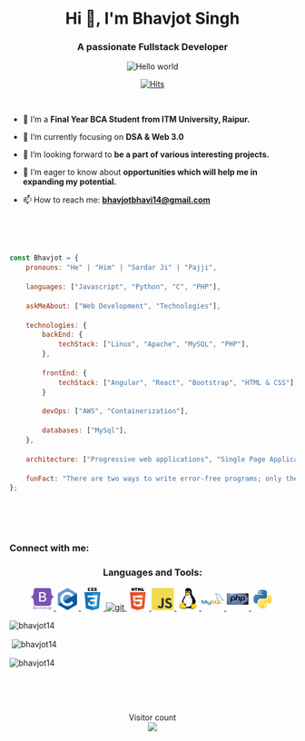 <h1 align="center">Hi 👋, I'm Bhavjot Singh</h1>
<h3 align="center">A passionate Fullstack Developer</h3>

<div align="center">
<img src="https://user-images.githubusercontent.com/68502679/161606926-85f0327e-41e1-4fd6-a195-f5b5d69ed2f3.gif" alt="Hello world">
</div>


<!-- 
[![Hits](https://hits.seeyoufarm.com/api/count/incr/badge.svg?url=https%3A%2F%2Fgithub.com%2FBHAVJOT14%2F&count_bg=%23FF0000&title_bg=%233F3F3F&icon=hackaday.svg&icon_color=%23F96C6C&title=&edge_flat=false)](https://hits.seeyoufarm.com) -->

<div align="center">

[![Hits](https://hits.seeyoufarm.com/api/count/incr/badge.svg?url=https%3A%2F%2Fgithub.com%2FBHAVJOT14%2F&count_bg=%23FF0000&title_bg=%233F3F3F&icon=hackaday.svg&icon_color=%23F96C6C&title=&edge_flat=false)](https://hits.seeyoufarm.com)

</div>

<!-- <p align="left"> <img src="https://komarev.com/ghpvc/?username=bhavjot14&label=Profile%20views&color=blueviolet&style=for-the-badge" alt="bhavjot14" /> </p> -->
<!-- 
<p align="center"> <a href="https://github.com/ryo-ma/github-profile-trophy"><img src="https://github-profile-trophy.vercel.app/?username=bhavjot14" alt="bhavjot14" /></a> </p> -->

<p align="center"> <a href="https://twitter.com/" target="blank"><img src="https://img.shields.io/twitter/follow/?logo=twitter&style=for-the-badge" alt="" /></a> </p>

- 🔭 I’m a **Final Year BCA Student from ITM University, Raipur.**

- 🌱 I’m currently focusing on **DSA & Web 3.0**

- 👯 I’m looking forward to **be a part of various interesting projects.**

- 🤝 I’m eager to know about **opportunities which will help me in expanding my potential.**

- 📫 How to reach me:  **bhavjotbhavi14@gmail.com**

<br>
<br>
<br>

```javascript
const Bhavjot = {
    pronouns: "He" | "Him" | "Sardar Ji" | "Pajji",

    languages: ["Javascript", "Python", "C", "PHP"],

    askMeAbout: ["Web Development", "Technologies"],

    technologies: {
        backEnd: {
            techStack: ["Linux", "Apache", "MySQL", "PHP"],
        },

        frontEnd: {
            techStack: ["Angular", "React", "Bootstrap", "HTML & CSS"]
        }        

        devOps: ["AWS", "Containerization"],

        databases: ["MySql"],
    },

    architecture: ["Progressive web applications", "Single Page Applications"],

    funFact: "There are two ways to write error-free programs; only the third one works"
};
```
<br>
<br>
<br>

<h3 align="left">Connect with me:</h3>
<p align="center">
</p>

<h3 align="center">Languages and Tools:</h3>
<p align="center"> <a href="https://getbootstrap.com" target="_blank" rel="noreferrer"> <img src="https://raw.githubusercontent.com/devicons/devicon/master/icons/bootstrap/bootstrap-plain-wordmark.svg" alt="bootstrap" width="40" height="40"/> </a> <a href="https://www.cprogramming.com/" target="_blank" rel="noreferrer"> <img src="https://raw.githubusercontent.com/devicons/devicon/master/icons/c/c-original.svg" alt="c" width="40" height="40"/> </a> <a href="https://www.w3schools.com/css/" target="_blank" rel="noreferrer"> <img src="https://raw.githubusercontent.com/devicons/devicon/master/icons/css3/css3-original-wordmark.svg" alt="css3" width="40" height="40"/> </a> <a href="https://git-scm.com/" target="_blank" rel="noreferrer"> <img src="https://www.vectorlogo.zone/logos/git-scm/git-scm-icon.svg" alt="git" width="40" height="40"/> </a> <a href="https://www.w3.org/html/" target="_blank" rel="noreferrer"> <img src="https://raw.githubusercontent.com/devicons/devicon/master/icons/html5/html5-original-wordmark.svg" alt="html5" width="40" height="40"/> </a> <a href="https://developer.mozilla.org/en-US/docs/Web/JavaScript" target="_blank" rel="noreferrer"> <img src="https://raw.githubusercontent.com/devicons/devicon/master/icons/javascript/javascript-original.svg" alt="javascript" width="40" height="40"/> </a> <a href="https://www.linux.org/" target="_blank" rel="noreferrer"> <img src="https://raw.githubusercontent.com/devicons/devicon/master/icons/linux/linux-original.svg" alt="linux" width="40" height="40"/> </a> <a href="https://www.mysql.com/" target="_blank" rel="noreferrer"> <img src="https://raw.githubusercontent.com/devicons/devicon/master/icons/mysql/mysql-original-wordmark.svg" alt="mysql" width="40" height="40"/> </a> <a href="https://www.php.net" target="_blank" rel="noreferrer"> <img src="https://raw.githubusercontent.com/devicons/devicon/master/icons/php/php-original.svg" alt="php" width="40" height="40"/> </a> <a href="https://www.python.org" target="_blank" rel="noreferrer"> <img src="https://raw.githubusercontent.com/devicons/devicon/master/icons/python/python-original.svg" alt="python" width="40" height="40"/> </a> </p>

<p><img align="center" src="https://github-readme-stats.vercel.app/api/top-langs?username=bhavjot14&show_icons=true&locale=en&layout=compact" alt="bhavjot14" /></p>

<p>&nbsp;<img align="center" src="https://github-readme-stats.vercel.app/api?username=bhavjot14&show_icons=true&locale=en" alt="bhavjot14" /></p>

<p><img align="center" src="https://github-readme-streak-stats.herokuapp.com/?user=bhavjot14&" alt="bhavjot14" /></p>

<br>
<br>
<br>

<p align="center"> 
  Visitor count<br>
  <img src="https://profile-counter.glitch.me/BHAVJOT14/count.svg" />
</p>


